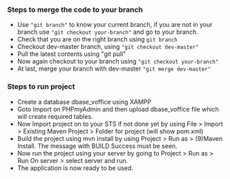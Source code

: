 
### Steps to merge the code to your branch ###

* Use `"git branch"` to know your current branch, if you are not in your branch use `"git checkout your-branch"` and go to your branch.
* Check that you are on the right branch using `git branch`
* Checkout dev-master branch, using `"git checkout dev-master"`
* Pull the latest contents using "git pull"
* Now again checkout to your branch using `"git checkout your-branch"`
* At last, merge your branch with dev-master `"git merge dev-master"`


### Steps to run project ###
* Create a database dbase_voffice using XAMPP
* Goto Import on PHPmyAdmin and then upload dbase_voffice file which will create required tables.
* Now Import project on to your STS if not done yet by using File > Import > Existing Maven Project > Folder for project (will show pom.xml)
* Build the project using mvn install by using Project > Run as > (9)Maven Install. The message with BUILD Success must be seen.
* Now run the project using your server by going to Project > Run as > Run On server > select server and run.
* The application is now ready to be used.

